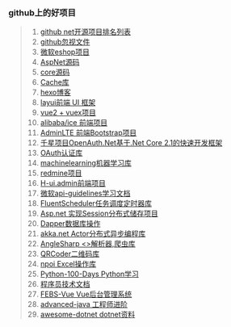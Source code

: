 ### github上的好项目
> 1. [github net开源项目排名列表](https://github.com/topics/dotnet)
> 1. [github忽视文件](https://github.com/github/gitignore)
> 2. [微软eshop项目](https://github.com/dotnet-architecture/eShopOnContainers)
> 3. [AspNet源码](https://github.com/aspnet/AspNetCore)
> 4. [core源码](https://github.com/dotnet/corefx)
> 5. [Cache库](https://github.com/MichaCo/CacheManager)
> 6. [hexo博客](https://github.com/ppoffice/hexo-theme-hueman)
> 7. [layui前端 UI 框架](https://github.com/sentsin/layui)
> 8. [vue2 + vuex项目](https://github.com/bailicangdu/vue2-elm)
> 9. [alibaba/ice 前端项目](https://github.com/alibaba/ice)
> 10. [AdminLTE 前端Bootstrap项目](https://github.com/ColorlibHQ/AdminLTE)
> 11. [千星项目OpenAuth.Net基于.Net Core 2.1的快速开发框架](https://github.com/yubaolee/OpenAuth.Core)
> 12. [OAuth认证库](https://github.com/aspnet-contrib/AspNet.Security.OAuth.Providers)
> 13. [machinelearning机器学习库](https://github.com/dotnet/machinelearning)
> 14. [redmine项目](https://github.com/redmine/redmine)
> 15. [H-ui.admin前端项目](https://github.com/jackying/H-ui.admin)
> 16. [微软api-guidelines学习文档](https://github.com/microsoft/api-guidelines)
> 17. [FluentScheduler任务调度定时器库](https://github.com/fluentscheduler/FluentScheduler)
> 18. [Asp.net 实现Session分布式储存项目](https://github.com/Emrys5/Asp.net-CustomSessionState)
> 19. [Dapper数据库操作](https://github.com/StackExchange/Dapper)
> 20. [akka.net Actor分布式异步编程库](https://github.com/akkadotnet/akka.net)
> 21. [AngleSharp <>解析器,爬虫库](https://github.com/AngleSharp/AngleSharp)
> 22. [QRCoder二维码库](https://github.com/codebude/QRCoder/)
> 23. [npoi Excel操作库](https://github.com/tonyqus/npoi)
> 1. [Python-100-Days Python学习](https://github.com/jackfrued/Python-100-Days)
> 2. [程序员技术文档](https://github.com/0voice/from_coder_to_expert)
> 3. [FEBS-Vue Vue后台管理系统](https://github.com/wuyouzhuguli/FEBS-Vue)
> 4. [advanced-java 工程师进阶](https://github.com/doocs/advanced-java)
> 5. [awesome-dotnet dotnet资料](https://github.com/quozd/awesome-dotnet)
